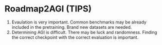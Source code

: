 # Roadmap2AGI (TIPS)
1. Evaulation is very important. Common benchmarks may be already included in the pretraining. Brand new datasets are needed.
2. Determining AGI is difficult. There may be luck and randomness. Finding the correct checkpoint with the correct evaluation is important.
